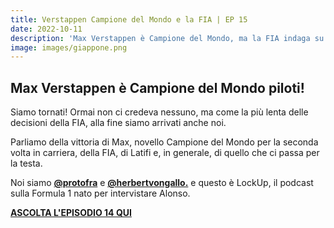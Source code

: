 ```yaml
---
title: Verstappen Campione del Mondo e la FIA | EP 15
date: 2022-10-11
description: 'Max Verstappen è Campione del Mondo, ma la FIA indaga su RedBull.'
image: images/giappone.png
---
```


## Max Verstappen è Campione del Mondo piloti! 

Siamo tornati! Ormai non ci credeva nessuno, ma come la più lenta delle decisioni della FIA, alla fine siamo arrivati anche noi.

Parliamo della vittoria di Max, novello Campione del Mondo per la seconda volta in carriera, della FIA, di Latifi e, in generale, di quello che ci passa per la testa.

Noi siamo **[@protofra](https://www.instagram.com/protofra/?hl=it)** e **[@herbertvongallo.](https://www.instagram.com/herbertvongallo/?hl=it)** e questo è LockUp, il podcast sulla Formula 1 nato per intervistare Alonso.


**[ASCOLTA L'EPISODIO 14 QUI](https://anchor.fm/lockup-podcast/episodes/Verstappen-Campione-del-Mondo-e-la-FIA--EP-15-e1p3hgn)**